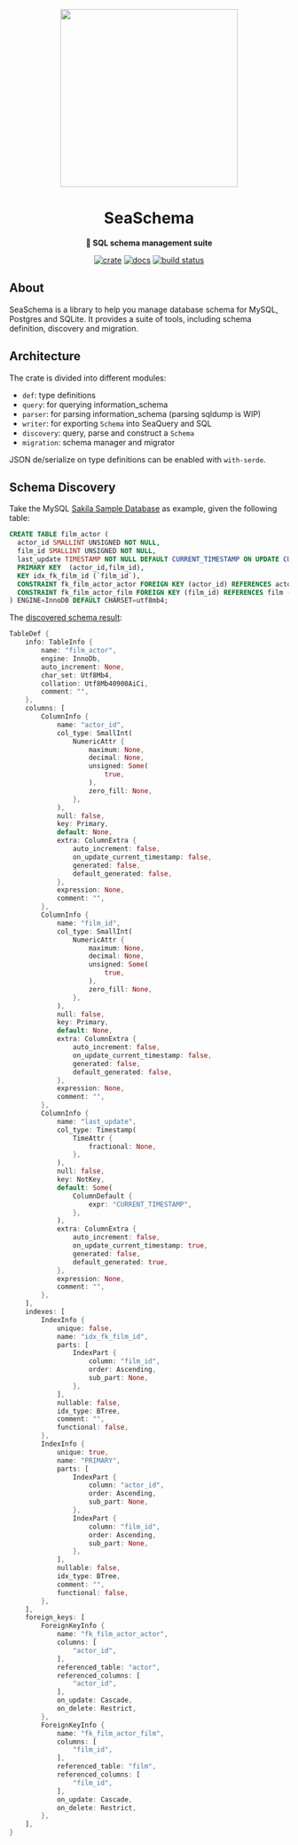 <div align="center">

  <img src="docs/SeaQL logo dual.png" width="320"/>

  <h1>SeaSchema</h1>

  <p>
    <strong>🌿 SQL schema management suite</strong>
  </p>

  [![crate](https://img.shields.io/crates/v/sea-schema.svg)](https://crates.io/crates/sea-schema)
  [![docs](https://docs.rs/sea-schema/badge.svg)](https://docs.rs/sea-schema)
  [![build status](https://github.com/SeaQL/sea-schema/actions/workflows/rust.yml/badge.svg)](https://github.com/SeaQL/sea-schema/actions/workflows/rust.yml)

</div>

## About

SeaSchema is a library to help you manage database schema for MySQL, Postgres and SQLite. It provides a suite of tools, including schema definition, discovery and migration.

## Architecture

The crate is divided into different modules:

+ `def`: type definitions
+ `query`: for querying information_schema
+ `parser`: for parsing information_schema (parsing sqldump is WIP)
+ `writer`: for exporting `Schema` into SeaQuery and SQL
+ `discovery`: query, parse and construct a `Schema`
+ `migration`: schema manager and migrator

JSON de/serialize on type definitions can be enabled with `with-serde`.

## Schema Discovery

Take the MySQL [Sakila Sample Database](tests/sakila/sakila-schema.sql) as example, given the following table:

```SQL
CREATE TABLE film_actor (
  actor_id SMALLINT UNSIGNED NOT NULL,
  film_id SMALLINT UNSIGNED NOT NULL,
  last_update TIMESTAMP NOT NULL DEFAULT CURRENT_TIMESTAMP ON UPDATE CURRENT_TIMESTAMP,
  PRIMARY KEY  (actor_id,film_id),
  KEY idx_fk_film_id (`film_id`),
  CONSTRAINT fk_film_actor_actor FOREIGN KEY (actor_id) REFERENCES actor (actor_id) ON DELETE RESTRICT ON UPDATE CASCADE,
  CONSTRAINT fk_film_actor_film FOREIGN KEY (film_id) REFERENCES film (film_id) ON DELETE RESTRICT ON UPDATE CASCADE
) ENGINE=InnoDB DEFAULT CHARSET=utf8mb4;

```

The [discovered schema result](tests/discovery/schema.rs):

```rust
TableDef {
    info: TableInfo {
        name: "film_actor",
        engine: InnoDb,
        auto_increment: None,
        char_set: Utf8Mb4,
        collation: Utf8Mb40900AiCi,
        comment: "",
    },
    columns: [
        ColumnInfo {
            name: "actor_id",
            col_type: SmallInt(
                NumericAttr {
                    maximum: None,
                    decimal: None,
                    unsigned: Some(
                        true,
                    ),
                    zero_fill: None,
                },
            ),
            null: false,
            key: Primary,
            default: None,
            extra: ColumnExtra {
                auto_increment: false,
                on_update_current_timestamp: false,
                generated: false,
                default_generated: false,
            },
            expression: None,
            comment: "",
        },
        ColumnInfo {
            name: "film_id",
            col_type: SmallInt(
                NumericAttr {
                    maximum: None,
                    decimal: None,
                    unsigned: Some(
                        true,
                    ),
                    zero_fill: None,
                },
            ),
            null: false,
            key: Primary,
            default: None,
            extra: ColumnExtra {
                auto_increment: false,
                on_update_current_timestamp: false,
                generated: false,
                default_generated: false,
            },
            expression: None,
            comment: "",
        },
        ColumnInfo {
            name: "last_update",
            col_type: Timestamp(
                TimeAttr {
                    fractional: None,
                },
            ),
            null: false,
            key: NotKey,
            default: Some(
                ColumnDefault {
                    expr: "CURRENT_TIMESTAMP",
                },
            ),
            extra: ColumnExtra {
                auto_increment: false,
                on_update_current_timestamp: true,
                generated: false,
                default_generated: true,
            },
            expression: None,
            comment: "",
        },
    ],
    indexes: [
        IndexInfo {
            unique: false,
            name: "idx_fk_film_id",
            parts: [
                IndexPart {
                    column: "film_id",
                    order: Ascending,
                    sub_part: None,
                },
            ],
            nullable: false,
            idx_type: BTree,
            comment: "",
            functional: false,
        },
        IndexInfo {
            unique: true,
            name: "PRIMARY",
            parts: [
                IndexPart {
                    column: "actor_id",
                    order: Ascending,
                    sub_part: None,
                },
                IndexPart {
                    column: "film_id",
                    order: Ascending,
                    sub_part: None,
                },
            ],
            nullable: false,
            idx_type: BTree,
            comment: "",
            functional: false,
        },
    ],
    foreign_keys: [
        ForeignKeyInfo {
            name: "fk_film_actor_actor",
            columns: [
                "actor_id",
            ],
            referenced_table: "actor",
            referenced_columns: [
                "actor_id",
            ],
            on_update: Cascade,
            on_delete: Restrict,
        },
        ForeignKeyInfo {
            name: "fk_film_actor_film",
            columns: [
                "film_id",
            ],
            referenced_table: "film",
            referenced_columns: [
                "film_id",
            ],
            on_update: Cascade,
            on_delete: Restrict,
        },
    ],
}
```
